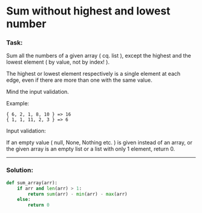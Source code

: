 # Sum without highest and lowest number

### Task:

Sum all the numbers of a given array ( cq. list ), except the highest and the lowest element ( by value, not by index! ).

The highest or lowest element respectively is a single element at each edge, even if there are more than one with the same value.

Mind the input validation.

Example:

```
{ 6, 2, 1, 8, 10 } => 16
{ 1, 1, 11, 2, 3 } => 6
```

Input validation:

If an empty value ( null, None, Nothing etc. ) is given instead of an array, or the given array is an empty list or a list with only 1 element, return 0.


---

### Solution:

```python
def sum_array(arr):
    if arr and len(arr) > 1:
        return sum(arr) - min(arr) - max(arr)
    else:
        return 0
```
